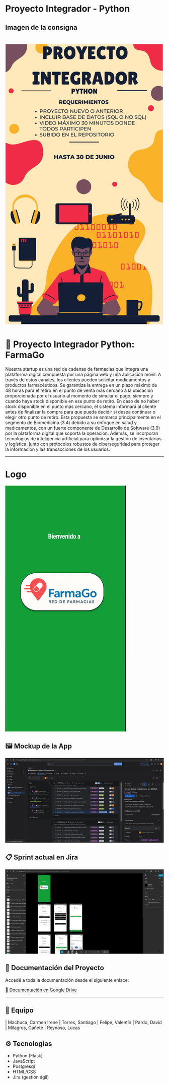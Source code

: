 
# Proyecto Integrador - Python

## Imagen de la consigna

![Proyecto Integrador](./assets/proyectoIntegrador.png)
=======
# 🧪 Proyecto Integrador Python: FarmaGo

Nuestra startup es una red de cadenas de farmacias que integra una plataforma digital compuesta por una página web y una aplicación móvil. A través de estos canales, los clientes pueden solicitar medicamentos y productos farmacéuticos. 
Se garantiza la entrega en un plazo máximo de 48 horas para el retiro en el punto de venta más cercano a la ubicación proporcionada por el usuario al momento de simular el pago, siempre y cuando haya stock disponible en ese punto de retiro. En caso de no haber stock disponible en el punto más cercano, el sistema informará al cliente antes de finalizar la compra para que pueda decidir si desea continuar o elegir otro punto de retiro.
Esta propuesta se enmarca principalmente en el segmento de Biomedicina (3.4) debido a su enfoque en salud y medicamentos, con un fuerte componente de Desarrollo de Software (3.9) por la plataforma digital que soporta la operación. 
Además, se incorporan tecnologías de inteligencia artificial para optimizar la gestión de inventarios y logística, junto con protocolos robustos de ciberseguridad para proteger la información y las transacciones de los usuarios.


---
# Logo

![Logo](img/logoFarmaGo.png)

## 🖼️ Mockup de la App

![Mockup](img/JiraFarmaGo.png)

## 📋 Sprint actual en Jira

![Sprint en Jira](img/mockupFarmaGo.png)

## 📄 Documentación del Proyecto

Accedé a toda la documentación desde el siguiente enlace:

🔗 [Documentación en Google Drive](https://drive.google.com/drive/folders/1Bgr67p-ABDhnHOeTNAMaOUnpYdrHpVgT?usp=drive_link)

---

## 👥 Equipo

| Machuca, Carmen Irene
| Torres, Santiago
| Felipe, Valentín
| Pardo, David
| Milagros, Cañete
| Reynoso, Lucas

## ⚙️ Tecnologías

- Python (Flask)
- JavaScript
- Postgresql
- HTML/CSS
- Jira (gestión ágil)
